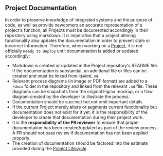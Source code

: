 ## Project Documentation

In order to preserve knowledge of integrated systems and the purpose of code, as well as provide newcomers an accurate representation of a project's function, all Projects must be documented accordingly in their repository using markdown. It is imperative that a project altering functionality also updates the documentation in order to prevent stale or incorrect information. Therefore, when working on a [Project](./projectLifecycle.md), it is not officially `Ready to Deploy` until documentation is added or updated accordingly:
* Markdown is created or updated in the Project repository's README file. If the documentation is substantial, an additional file or files can be created and must be linked from `README.md`. 
* Relevant process diagrams (in image or PDF format) are added to a `/docs` folder in the repository and linked from the relevant `.md` file. These diagrams can be snapshots from the original Figma mockup, or a flow diagram created by the developer to illustrate the process.
* Documentation should be succinct but not omit important details. 
* If the current Project merely alters or augments current functionality but documentation does not exist for it yet, it is the responsibility of the developer to create that documentation during their project work.
* It is the **responsibility of the PR reviewer** to ensure that proper documentation has been created/updated as part of the review process. A PR should not pass review if documentation has not been applied properly.
* The creation of documentation should be factored into the estimate provided during the [Project Lifecycle](./projectLifecycle.md).
